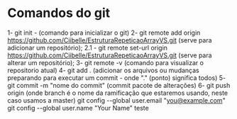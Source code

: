 # Comandos do git
1- git init - (comando para inicializar o git)
2- git remote add origin https://github.com/Ciibelle/EstruturaRepeticaoArrayVS.git  (serve para adicionar um repositório);
2.1 - git remote set-url origin https://github.com/Ciibelle/EstruturaRepeticaoArrayVS.git (serve para alterar um repositório);
3- git remote -v (comando para visualizar o repositorio atual)
4- git add . (adicionar os arquivos ou mudanças preparando para executar um commit - onde "." (ponto) significa todos)
5- git commit -m "nome do commit" (commit pacote de alterações)
6- git push origin <branch> (onde branch é o nome da ramificação que estaremos usando, neste caso usamos a master)
git config --global user.email "you@example.com"
git config --global user.name "Your Name"
teste